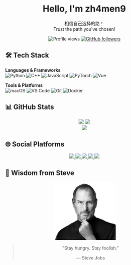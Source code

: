 <h1 align="center">
  Hello, I'm zh4men9
</h1>

<p align="center">
  相信自己选择的路！<br/>Trust the path you've chosen!
</p>

<!-- 访客统计 -->
<p align="center">
  <img src="https://komarev.com/ghpvc/?username=zh4men9&color=007AFF&style=flat" alt="Profile views"/>
  <a href="https://github.com/zh4men9?tab=followers">
    <img alt="GitHub followers" src="https://img.shields.io/github/followers/zh4men9?color=007AFF&logo=apple">
  </a>
</p>




## 🛠️ Tech Stack

**Languages & Frameworks**  
![Python](https://img.shields.io/badge/Python-3776AB?logo=python&logoColor=white&style=flat-square)
![C++](https://img.shields.io/badge/C++-00599C?logo=cplusplus&logoColor=white&style=flat-square)
![JavaScript](https://img.shields.io/badge/JavaScript-F7DF1E?logo=javascript&logoColor=black&style=flat-square)
![PyTorch](https://img.shields.io/badge/PyTorch-EE4C2C?logo=pytorch&logoColor=white&style=flat-square)
![Vue](https://img.shields.io/badge/Vue.js-4FC08D?logo=vue.js&logoColor=white&style=flat-square)

**Tools & Platforms**  
![macOS](https://img.shields.io/badge/macOS-000000?logo=apple&logoColor=white&style=flat-square)
![VS Code](https://img.shields.io/badge/VS_Code-007ACC?logo=visual-studio-code&logoColor=white&style=flat-square)
![Git](https://img.shields.io/badge/Git-F05032?logo=git&logoColor=white&style=flat-square)
![Docker](https://img.shields.io/badge/Docker-2496ED?logo=docker&logoColor=white&style=flat-square)



## 📊 GitHub Stats

<div align="center">
  <img height="160em" src="https://github-readme-stats.vercel.app/api?username=zh4men9&show_icons=true&theme=blueberry&hide_border=true"/>
  <img height="160em" src="https://github-readme-stats.vercel.app/api/top-langs/?username=zh4men9&layout=compact&theme=blueberry&hide_border=true"/>
</div>

<div align="center">
  <img src="https://github-readme-streak-stats.herokuapp.com/?user=zh4men9&theme=blueberry&hide_border=true" />
</div>



## 🌐 Social Platforms

<p align="center">
  <a href="https://blog.csdn.net/qq_32614873" target="_blank">
    <img src="https://img.shields.io/badge/CSDN-FF4F5B?logo=c&logoColor=white&style=flat-square"/>
  </a>
  <a href="https://www.zhihu.com/people/That_Little-Chen" target="_blank">
    <img src="https://img.shields.io/badge/Zhihu-0078D4?logo=zhihu&logoColor=white&style=flat-square"/>
  </a>
  <a href="https://space.bilibili.com/288992718">
    <img src="https://img.shields.io/badge/Bilibili-00A1D6?logo=bilibili&logoColor=white&style=flat-square"/>
  </a>
  <a href="mailto:cheney.cup@gmail.com">
    <img src="https://img.shields.io/badge/Gmail-EA4335?logo=gmail&logoColor=white&style=flat-square"/>
  </a>
    </a>
  <a href="mailto:zh4men9@163.com">
    <img src="https://img.shields.io/badge/163Mail-0078D4?logo=mail.ru&logoColor=white&style=flat-square"/>
  </a>
</p>

## 📜 Wisdom from Steve

<div align="center">
  <img src="https://raw.githubusercontent.com/zh4men9/zh4men9/main/steve-jobs.png" width="200"/>
  <blockquote>
  <p>"Stay hungry. Stay foolish."</p>
  <footer>— Steve Jobs</footer>
  </blockquote>
</div>
